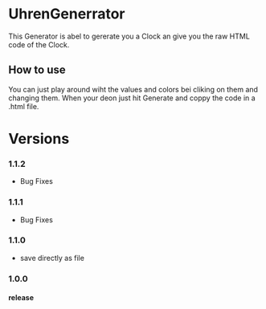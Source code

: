 # UhrenGenerrator
This Generator is abel to gererate you a Clock an give you the raw HTML code of the Clock.

## How to use

You can just play around wiht the values and colors bei cliking on them and changing them. 
When your deon just hit Generate and coppy the code in a .html file.

# Versions

### 1.1.2
- Bug Fixes

### 1.1.1
- Bug Fixes

### 1.1.0
- save directly as file

### 1.0.0

#### release
